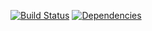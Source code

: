 [![Build Status](https://travis-ci.org/Sly321/viewcachu-datasync.svg?branch=master)](https://travis-ci.org/Sly321/viewcachu-datasync)
[![Dependencies](https://www.versioneye.com/user/projects/59480196368b08004b9a429c/badge.svg?style=flat-square)](https://www.versioneye.com/user/projects/59480196368b08004b9a429c?child=summary)